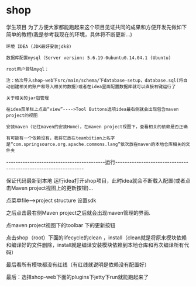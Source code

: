 # shop
学生项目
为了方便大家都能跑起来这个项目见证共同的成果和方便开发先做如下简单的教程(我是参考我现在的环境，具体将不断更新...)

    环境 IDEA (JDK最好安装jdk8)

    数据库配置mysql（Server version: 5.6.19-0ubuntu0.14.04.1 (Ubuntu)

    root用户登陆myql：

    注：依次导入shop-web下src/main/schema/下database-setup，database.sql(将自动创建相关的账户和导入相关的数据)或者在idea里面配置数据库就可以直接右键运行了

    关于相关的jar包管理

    在idea菜单栏上点击“view”---->Tool Buttons选项idea最右侧就会出现包含maven project的视图

    安装maven（记住maven的安装Home），在maven project视图下，查看相关的依赖是否正确

    有可能有一个依赖没有，我将它放在teambition上名字是“com.springsource.org.apache.commons.lang”依次放在maven的本地仓库相关的文件夹

------------------------------------------运行----------------------------------------------------------------

保证代码最新到本地 运行idea打开shop项目，此时idea就会不断载入配置(或者点击Maven project视图上的更新按钮)...

点菜单file-->project structure 设置sdk

之后点击最右侧Maven project之后就会出现maven管理的界面.

点maven project视图下的toolbar 下的更新按钮

点击shop（root）下面的lifecycle的clean ，install（clean就是将原来模块依赖和编译好的文件删除，install就是编译安装模块依赖到本地仓库和再次编译所有代码）

最后看所有模块都没有红线（有红线就说明是依赖没有配置好）

最后：选择shop-web下面的plugins下jetty下run就能跑起来了
